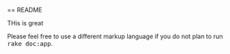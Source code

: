== README

THis is great

Please feel free to use a different markup language if you do not plan to run
<tt>rake doc:app</tt>.
